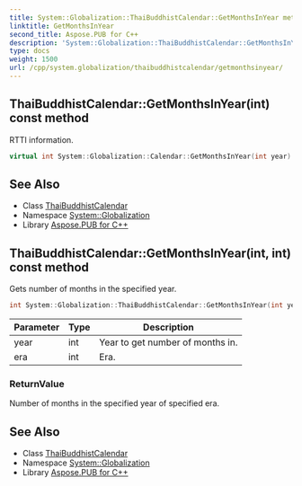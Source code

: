```yaml
---
title: System::Globalization::ThaiBuddhistCalendar::GetMonthsInYear method
linktitle: GetMonthsInYear
second_title: Aspose.PUB for C++
description: 'System::Globalization::ThaiBuddhistCalendar::GetMonthsInYear method. RTTI information in C++.'
type: docs
weight: 1500
url: /cpp/system.globalization/thaibuddhistcalendar/getmonthsinyear/
---
```

## ThaiBuddhistCalendar::GetMonthsInYear(int) const method


RTTI information.

```cpp
virtual int System::Globalization::Calendar::GetMonthsInYear(int year) const
```

## See Also

* Class [ThaiBuddhistCalendar](../)
* Namespace [System::Globalization](../../)
* Library [Aspose.PUB for C++](../../../)
## ThaiBuddhistCalendar::GetMonthsInYear(int, int) const method


Gets number of months in the specified year.

```cpp
int System::Globalization::ThaiBuddhistCalendar::GetMonthsInYear(int year, int era) const override
```


| Parameter | Type | Description |
| --- | --- | --- |
| year | int | Year to get number of months in. |
| era | int | Era. |

### ReturnValue

Number of months in the specified year of specified era.

## See Also

* Class [ThaiBuddhistCalendar](../)
* Namespace [System::Globalization](../../)
* Library [Aspose.PUB for C++](../../../)
